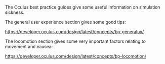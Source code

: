 The Oculus best practice guides give some useful information on simulation sickness.

The general user experience section gives some good tips:

https://developer.oculus.com/design/latest/concepts/bp-generalux/

The locomotion section gives some very important factors relating to movement and nausea:

https://developer.oculus.com/design/latest/concepts/bp-locomotion/